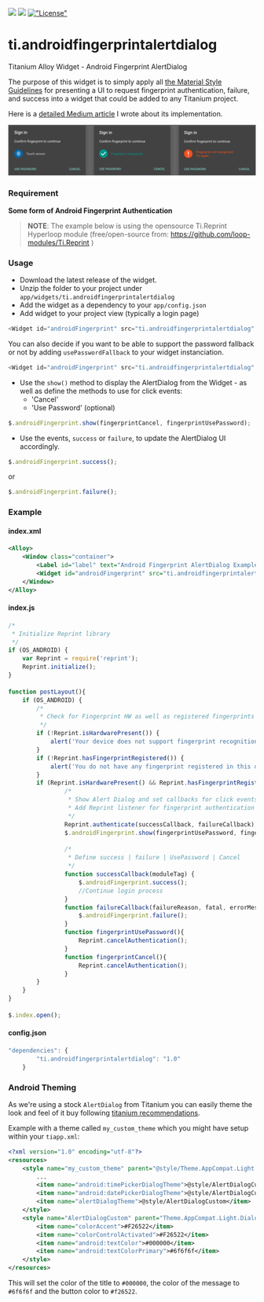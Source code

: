 [<img src="http://www-static.appcelerator.com/badges/titanium-git-badge-sq@2x.png" height="20">](http://www.appcelerator.com/titanium/)
[<img src="http://www-static.appcelerator.com/badges/alloy-git-badge-sq@2x.png" height="20">](http://www.appcelerator.com/alloy/)
[!["License"](http://img.shields.io/badge/license-Apache%202.0-blue.svg?style=flat)](http://choosealicense.com/licenses/apache-2.0/)

# ti.androidfingerprintalertdialog

Titanium Alloy Widget - Android Fingerprint AlertDialog

The purpose of this widget is to simply apply all [the Material Style Guidelines](https://material.io/guidelines/patterns/fingerprint.html#fingerprint-behavior) for presenting a UI to request fingerprint authentication, failure, and success into a widget that could be added to any Titanium project.

Here is a [detailed Medium article](https://medium.com/adamtarmstrong/https-medium-com-adamtarmstrong-android-fingerprint-authentication-using-axway-titanium-2c73a6c35df1) I wrote about its implementation.

![Alt text](docs/android_fingerprint_states.png)

### Requirement

**Some form of Android Fingerprint Authentication**

> **NOTE**: The example below is using the opensource Ti.Reprint Hyperloop module (free/open-source from: https://github.com/loop-modules/Ti.Reprint )

### Usage

* Download the latest release of the widget.
* Unzip the folder to your project under `app/widgets/ti.androidfingerprintalertdialog`
* Add the widget as a dependency to your `app/config.json`
* Add widget to your project view (typically a login page)

```js
<Widget id="androidFingerprint" src="ti.androidfingerprintalertdialog" />
```

You can also decide if you want to be able to support the password fallback or not by adding `usePasswordFallback` to your widget instanciation.

```js
<Widget id="androidFingerprint" src="ti.androidfingerprintalertdialog" usePasswordFallback="true" />
```

* Use the `show()` method to display the AlertDialog from the Widget - as well as define the methods to use for click events:
	* 'Cancel'
	* 'Use Password' (optional)

```js
$.androidFingerprint.show(fingerprintCancel, fingerprintUsePassword);
```

* Use the events, `success` or `failure`, to update the AlertDialog UI accordingly.

```js
$.androidFingerprint.success();
```

or

```js
$.androidFingerprint.failure();
```

### Example

#### index.xml

```xml
<Alloy>
	<Window class="container">
		<Label id="label" text="Android Fingerprint AlertDialog Example" />
		<Widget id="androidFingerprint" src="ti.androidfingerprintalertdialog" />
	</Window>
</Alloy>
```

#### index.js

```js
/*
 * Initialize Reprint library
 */
if (OS_ANDROID) {
	var Reprint = require('reprint');
	Reprint.initialize();
}

function postLayout(){
	if (OS_ANDROID) {
		/*
		 * Check for Fingerprint HW as well as registered fingerprints
		 */
		if (!Reprint.isHardwarePresent()) {
		    alert('Your device does not support fingerprint recognition.');
		}
		if (!Reprint.hasFingerprintRegistered()) {
		    alert('You do not have any fingerprint registered in this device.');
		}
		if (Reprint.isHardwarePresent() && Reprint.hasFingerprintRegistered()) {
				/*
				 * Show Alert Dialog and set callbacks for click events 'Use Password' & 'Cancel'
				 * Add Reprint listener for fingerprint authentication
				 */
				Reprint.authenticate(successCallback, failureCallback);
				$.androidFingerprint.show(fingerprintUsePassword, fingerprintCancel);

				/*
				 * Define success | failure | UsePassword | Cancel
				 */
				function successCallback(moduleTag) {
					$.androidFingerprint.success();
					//Continue login process
				}
				function failureCallback(failureReason, fatal, errorMessage, moduleTag, errorCode) {
					$.androidFingerprint.failure();
				}
				function fingerprintUsePassword(){
					Reprint.cancelAuthentication();
				}
				function fingerprintCancel(){
					Reprint.cancelAuthentication();
				}
		}
	}
}

$.index.open();
```

#### config.json

```js
"dependencies": {
        "ti.androidfingerprintalertdialog": "1.0"
    }
```

### Android Theming

As we're using a stock `AlertDialog` from Titanium you can easily theme the look and feel of it buy following
[titanium recommendations]().

Example with a theme called `my_custom_theme` which you might have setup within your `tiapp.xml`:

```xml
<?xml version="1.0" encoding="utf-8"?>
<resources>
    <style name="my_custom_theme" parent="@style/Theme.AppCompat.Light.DarkActionBar">
        ...
        <item name="android:timePickerDialogTheme">@style/AlertDialogCustom</item>
        <item name="android:datePickerDialogTheme">@style/AlertDialogCustom</item>
        <item name="alertDialogTheme">@style/AlertDialogCustom</item>
    </style>
    <style name="AlertDialogCustom" parent="Theme.AppCompat.Light.Dialog.Alert">
        <item name="colorAccent">#F26522</item>
        <item name="colorControlActivated">#F26522</item>
        <item name="android:textColor">#000000</item>
        <item name="android:textColorPrimary">#6f6f6f</item>
    </style>
</resources>
```

This will set the color of the title to `#000000`, the color of the message to `#6f6f6f` and the button color to `#f26522`.
